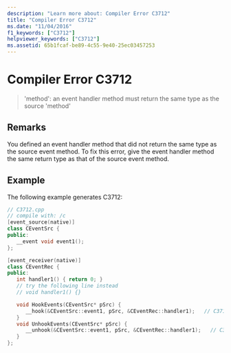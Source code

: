 ```yaml
---
description: "Learn more about: Compiler Error C3712"
title: "Compiler Error C3712"
ms.date: "11/04/2016"
f1_keywords: ["C3712"]
helpviewer_keywords: ["C3712"]
ms.assetid: 65b1fcaf-be89-4c55-9e40-25ec03457253
---
```

# Compiler Error C3712

> 'method': an event handler method must return the same type as the source 'method'

## Remarks

You defined an event handler method that did not return the same type as the source event method. To fix this error, give the event handler method the same return type as that of the source event method.

## Example

The following example generates C3712:

```cpp
// C3712.cpp
// compile with: /c
[event_source(native)]
class CEventSrc {
public:
   __event void event1();
};

[event_receiver(native)]
class CEventRec {
public:
   int handler1() { return 0; }
   // try the following line instead
   // void handler1() {}

   void HookEvents(CEventSrc* pSrc) {
      __hook(&CEventSrc::event1, pSrc, &CEventRec::handler1);   // C3712
   }
   void UnhookEvents(CEventSrc* pSrc) {
      __unhook(&CEventSrc::event1, pSrc, &CEventRec::handler1);   // C3712
   }
};
```
